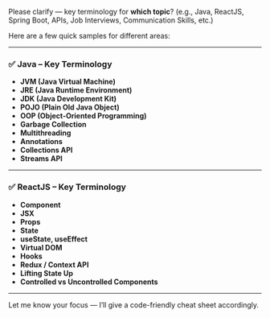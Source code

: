 Please clarify — key terminology for **which topic**? (e.g., Java, ReactJS, Spring Boot, APIs, Job Interviews, Communication Skills, etc.)

Here are a few quick samples for different areas:

---

### ✅ **Java – Key Terminology**

* **JVM (Java Virtual Machine)**
* **JRE (Java Runtime Environment)**
* **JDK (Java Development Kit)**
* **POJO (Plain Old Java Object)**
* **OOP (Object-Oriented Programming)**
* **Garbage Collection**
* **Multithreading**
* **Annotations**
* **Collections API**
* **Streams API**

---

### ✅ **ReactJS – Key Terminology**

* **Component**
* **JSX**
* **Props**
* **State**
* **useState, useEffect**
* **Virtual DOM**
* **Hooks**
* **Redux / Context API**
* **Lifting State Up**
* **Controlled vs Uncontrolled Components**

---

Let me know your focus — I’ll give a code-friendly cheat sheet accordingly.
